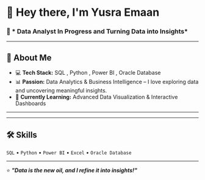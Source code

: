 

# 👋 Hey there, I'm **Yusra Emaan**  

### 🌟 * Data Analyst In Progress and  Turning Data into Insights*  

---

## 🚀 **About Me**
- 💻 **Tech Stack:** SQL , Python , Power BI , Oracle Database   
- 📊 **Passion:** Data Analytics & Business Intelligence – I love exploring data and uncovering meaningful insights.  
- 🌱 **Currently Learning:** Advanced Data Visualization & Interactive Dashboards  

---



---

## 🛠 **Skills**
`SQL` • `Python` • `Power BI` • `Excel` • `Oracle Database`

---


⭐ **_"Data is the new oil, and I refine it into insights!"_**
